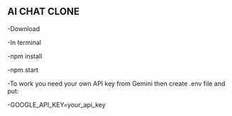 ## AI CHAT CLONE 
-Download

-In terminal

-npm install

-npm start

-To work you need your own API key from Gemini
then create .env file  and put: 

-GOOGLE_API_KEY=your_api_key
